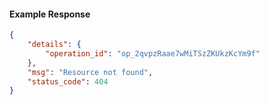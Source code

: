 <!-- Code generated for API Clients. DO NOT EDIT. -->

#### Example Response

```json
{
	"details": {
		"operation_id": "op_2qvpzRaae7wMiTSzZKUkzKcYm9f"
	},
	"msg": "Resource not found",
	"status_code": 404
}
```
